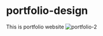# portfolio-design
This is portfolio website 
![portfolio-2](https://github.com/muhsansattar/portfolio-design/assets/90345731/5e285d78-7c18-4b9a-bca3-fe49f9b7a09b)
